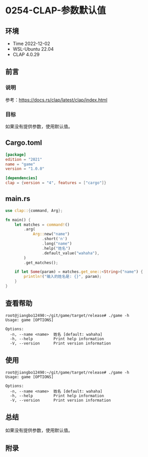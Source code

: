 # 0254-CLAP-参数默认值

## 环境

- Time 2022-12-02
- WSL-Ubuntu 22.04
- CLAP 4.0.29

## 前言

### 说明

参考：<https://docs.rs/clap/latest/clap/index.html>

### 目标

如果没有提供参数，使用默认值。

## Cargo.toml

```toml
[package]
edition = "2021"
name = "game"
version = "1.0.0"

[dependencies]
clap = {version = "4", features = ["cargo"]}
```

## main.rs

```Rust
use clap::{command, Arg};

fn main() {
    let matches = command!()
        .arg(
            Arg::new("name")
                .short('n')
                .long("name")
                .help("姓名")
                .default_value("wahaha"),
        )
        .get_matches();

    if let Some(param) = matches.get_one::<String>("name") {
        println!("输入的姓名是: {}", param);
    }
}
```

## 查看帮助

```text
root@jiangbo12490:~/git/game/target/release# ./game -h
Usage: game [OPTIONS]

Options:
  -n, --name <name>  姓名 [default: wahaha]
  -h, --help         Print help information
  -V, --version      Print version information
```

## 使用

```text
root@jiangbo12490:~/git/game/target/release# ./game -h
Usage: game [OPTIONS]

Options:
  -n, --name <name>  姓名 [default: wahaha]
  -h, --help         Print help information
  -V, --version      Print version information
```

## 总结

如果没有提供参数，使用默认值。

## 附录
